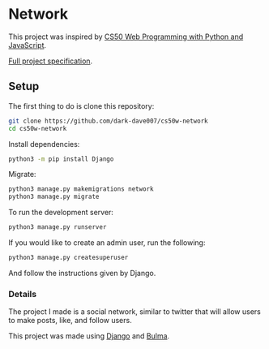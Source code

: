 # Network

This project was inspired by [CS50 Web Programming with Python and JavaScript](https://courses.edx.org/courses/course-v1:HarvardX+CS50W+Web/course/).

[Full project specification](https://cs50.harvard.edu/web/2020/projects/4/network/).

## Setup

The first thing to do is clone this repository:

```bash
git clone https://github.com/dark-dave007/cs50w-network
cd cs50w-network
```

Install dependencies:

```bash
python3 -m pip install Django
```

Migrate:

```bash
python3 manage.py makemigrations network
python3 manage.py migrate
```

To run the development server:

```bash
python3 manage.py runserver
```

If you would like to create an admin user, run the following:

```bash
python3 manage.py createsuperuser
```

And follow the instructions given by Django.

### Details

The project I made is a social network, similar to twitter that will allow users to make posts, like, and follow users.

This project was made using [Django](https://www.djangoproject.com/) and [Bulma](https://bulma.io).

